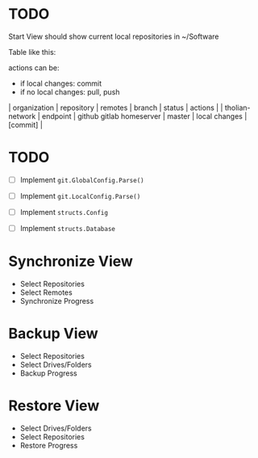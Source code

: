
# TODO

Start View should show current local repositories in ~/Software

Table like this:

actions can be:

- if local changes: commit
- if no local changes: pull, push

| organization    | repository | remotes                  | branch | status        | actions  |
| tholian-network | endpoint   | github gitlab homeserver | master | local changes | [commit] |

# TODO

- [ ] Implement `git.GlobalConfig.Parse()`
- [ ] Implement `git.LocalConfig.Parse()`

- [ ] Implement `structs.Config`
- [ ] Implement `structs.Database`


# Synchronize View

- Select Repositories
- Select Remotes
- Synchronize Progress


# Backup View

- Select Repositories
- Select Drives/Folders
- Backup Progress


# Restore View

- Select Drives/Folders
- Select Repositories
- Restore Progress
